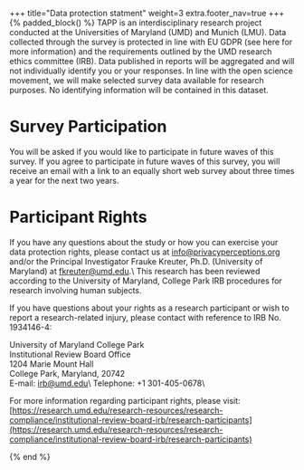 +++
title="Data protection statment"
weight=3
extra.footer_nav=true
+++
{% padded_block() %}
TAPP is an interdisciplinary research project conducted at the Universities of Maryland (UMD) and Munich (LMU). 
Data collected through the survey is protected in line with EU GDPR (see here for more information) and the requirements outlined by the UMD research ethics committee (IRB). Data published in reports will be aggregated and will not individually identify you or your responses. In line with the open science movement, we will make selected survey data available for research purposes. No identifying information will be contained in this dataset. 

# Survey Participation

You will be asked if you would like to participate in future waves of this survey. If you agree to participate in future waves of this survey, you will receive an email with a link to an equally short web survey about three times a year for the next two years.

# Participant Rights

If you have any questions about the study or how you can exercise your data protection rights, please contact us at info@privacyperceptions.org and/or the Principal Investigator Frauke Kreuter, Ph.D. (University of Maryland) at [fkreuter@umd.edu](mailto:fkreuter@umd.edu).\ 
This research has been reviewed according to the University of Maryland, College Park IRB procedures for research involving human subjects.

If you have questions about your rights as a research participant or wish to report a research-related injury, please contact with reference to IRB No. 1934146-4:

University of Maryland College Park\
Institutional Review Board Office\
1204 Marie Mount Hall\
College Park, Maryland, 20742\
E-mail: [irb@umd.edu](mailto:irb@umd.edu)\ 
Telephone: +1 301-405-0678\

For more information regarding participant rights, please visit:
[https://research.umd.edu/research-resources/research-compliance/institutional-review-board-irb/research-participants](https://research.umd.edu/research-resources/research-compliance/institutional-review-board-irb/research-participants)

{% end %}

